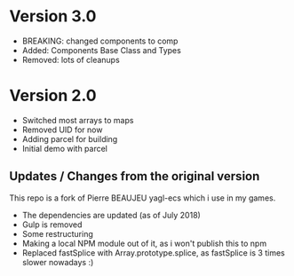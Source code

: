 Version 3.0
======
* BREAKING: changed components to comp
* Added: Components Base Class and Types
* Removed: lots of cleanups

Version 2.0
======
* Switched most arrays to maps
* Removed UID for now
* Adding parcel for building
* Initial demo with parcel

## Updates / Changes from the original version
This repo is a fork of Pierre BEAUJEU yagl-ecs which i use in my games.
- The dependencies are updated (as of July 2018)
- Gulp is removed
- Some restructuring
- Making a local NPM module out of it, as i won't publish this to npm
- Replaced fastSplice with Array.prototype.splice, as fastSplice is 3 times slower nowadays :)